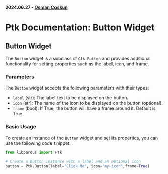 #### 2024.06.27 - [Osman Coskun](https://github.com/osmancoskun)

# Ptk Documentation: Button Widget

## Button Widget

The `Button` widget is a subclass of `Gtk.Button` and provides additional functionality for setting properties such as the label, icon, and frame.

### Parameters

The `Button` widget accepts the following parameters with their types:

- `label` (str): The label text to be displayed on the button.
- `icon` (str): The name of the icon to be displayed on the button (optional).
- `frame` (bool): If True, the button will have a frame around it. Default is True.

### Basic Usage

To create an instance of the `Button` widget and set its properties, you can use the following code snippet:

```python
from libpardus import Ptk

# Create a Button instance with a label and an optional icon
button = Ptk.Button(label="Click Me", icon="my-icon",frame=True)
```
